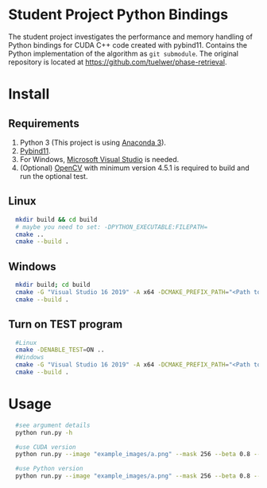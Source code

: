 # Student Project Python Bindings
The student project investigates the performance and memory handling of Python bindings for CUDA C++ code created with pybind11.
Contains the Python implementation of the algorithm as `git submodule`. The original repository is located at https://github.com/tuelwer/phase-retrieval.

# Install

## Requirements

1. Python 3 (This project is using [Anaconda 3](https://www.anaconda.com/)).
2. [Pybind11](https://anaconda.org/conda-forge/pybind11).
3. For Windows, [Microsoft Visual Studio](https://visualstudio.microsoft.com/vs/community/) is needed.
4. (Optional) [OpenCV](https://opencv.org/opencv-4-5-1/) with minimum version 4.5.1 is required to build and run the optional test.

## Linux

```bash
  mkdir build && cd build
  # maybe you need to set: -DPYTHON_EXECUTABLE:FILEPATH=
  cmake ..
  cmake --build .
```

## Windows

```bash
  mkdir build; cd build
  cmake -G "Visual Studio 16 2019" -A x64 -DCMAKE_PREFIX_PATH="<Path to Anaconda>/Anaconda3/Lib/site-packages/pybind11/share/cmake/pybind11" ..
  cmake --build .
```
## Turn on TEST program

```bash
  #Linux
  cmake -DENABLE_TEST=ON ..
  #Windows
  cmake -G "Visual Studio 16 2019" -A x64 -DCMAKE_PREFIX_PATH="<Path to Anaconda>/Anaconda3/Lib/site-packages/pybind11/share/cmake/pybind11" -DENABLE_TEST=ON ..
  cmake --build .
```

# Usage

```bash
  #see argument details
  python run.py -h

  #use CUDA version
  python run.py --image "example_images/a.png" --mask 256 --beta 0.8 --step 100 --mode hybrid --type cuda

  #use Python version
  python run.py --image "example_images/a.png" --mask 256 --beta 0.8 --step 100 --mode hybrid --type python
```